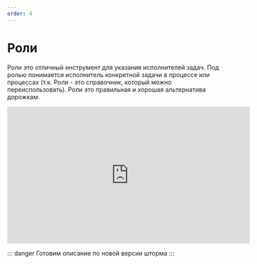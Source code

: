 ```yaml
---
order: 4
---
```


# Роли

Роли это отличный инструмент для указания исполнителей задач. Под ролью понимается исполнитель конкретной задачи в процессе или процессах (т.к. Роли - это справочник, который можно переиспользовать). Роли это правильная и хорошая альтернатива дорожкам.

<iframe width="560" height="315" src="https://www.youtube.com/embed/_2W10c0YzcI?si=Br3u2STg2zdWwIQ8" frameborder="0" allow="autoplay; encrypted-media" allowfullscreen></iframe>

::: danger
Готовим описание по новой версии шторма
:::
